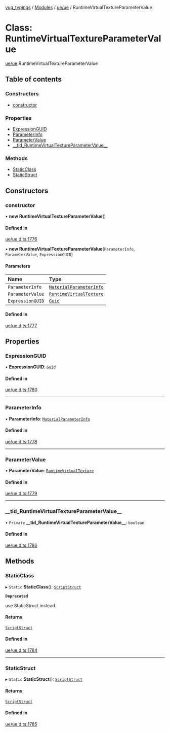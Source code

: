 [yug_typings](../README.md) / [Modules](../modules.md) / [ue/ue](../modules/ue_ue.md) / RuntimeVirtualTextureParameterValue

# Class: RuntimeVirtualTextureParameterValue

[ue/ue](../modules/ue_ue.md).RuntimeVirtualTextureParameterValue

## Table of contents

### Constructors

- [constructor](ue_ue.RuntimeVirtualTextureParameterValue.md#constructor)

### Properties

- [ExpressionGUID](ue_ue.RuntimeVirtualTextureParameterValue.md#expressionguid)
- [ParameterInfo](ue_ue.RuntimeVirtualTextureParameterValue.md#parameterinfo)
- [ParameterValue](ue_ue.RuntimeVirtualTextureParameterValue.md#parametervalue)
- [\_\_tid\_RuntimeVirtualTextureParameterValue\_\_](ue_ue.RuntimeVirtualTextureParameterValue.md#__tid_runtimevirtualtextureparametervalue__)

### Methods

- [StaticClass](ue_ue.RuntimeVirtualTextureParameterValue.md#staticclass)
- [StaticStruct](ue_ue.RuntimeVirtualTextureParameterValue.md#staticstruct)

## Constructors

### constructor

• **new RuntimeVirtualTextureParameterValue**()

#### Defined in

[ue/ue.d.ts:1776](https://github.com/YugMetaverse/yug_typings/blob/b7d9b19/ue/ue.d.ts#L1776)

• **new RuntimeVirtualTextureParameterValue**(`ParameterInfo`, `ParameterValue`, `ExpressionGUID`)

#### Parameters

| Name | Type |
| :------ | :------ |
| `ParameterInfo` | [`MaterialParameterInfo`](ue_ue.MaterialParameterInfo.md) |
| `ParameterValue` | [`RuntimeVirtualTexture`](ue_ue.RuntimeVirtualTexture.md) |
| `ExpressionGUID` | [`Guid`](ue_ue_s.Guid.md) |

#### Defined in

[ue/ue.d.ts:1777](https://github.com/YugMetaverse/yug_typings/blob/b7d9b19/ue/ue.d.ts#L1777)

## Properties

### ExpressionGUID

• **ExpressionGUID**: [`Guid`](ue_ue_s.Guid.md)

#### Defined in

[ue/ue.d.ts:1780](https://github.com/YugMetaverse/yug_typings/blob/b7d9b19/ue/ue.d.ts#L1780)

___

### ParameterInfo

• **ParameterInfo**: [`MaterialParameterInfo`](ue_ue.MaterialParameterInfo.md)

#### Defined in

[ue/ue.d.ts:1778](https://github.com/YugMetaverse/yug_typings/blob/b7d9b19/ue/ue.d.ts#L1778)

___

### ParameterValue

• **ParameterValue**: [`RuntimeVirtualTexture`](ue_ue.RuntimeVirtualTexture.md)

#### Defined in

[ue/ue.d.ts:1779](https://github.com/YugMetaverse/yug_typings/blob/b7d9b19/ue/ue.d.ts#L1779)

___

### \_\_tid\_RuntimeVirtualTextureParameterValue\_\_

• `Private` **\_\_tid\_RuntimeVirtualTextureParameterValue\_\_**: `boolean`

#### Defined in

[ue/ue.d.ts:1786](https://github.com/YugMetaverse/yug_typings/blob/b7d9b19/ue/ue.d.ts#L1786)

## Methods

### StaticClass

▸ `Static` **StaticClass**(): [`ScriptStruct`](ue_ue.ScriptStruct.md)

**`Deprecated`**

use StaticStruct instead.

#### Returns

[`ScriptStruct`](ue_ue.ScriptStruct.md)

#### Defined in

[ue/ue.d.ts:1784](https://github.com/YugMetaverse/yug_typings/blob/b7d9b19/ue/ue.d.ts#L1784)

___

### StaticStruct

▸ `Static` **StaticStruct**(): [`ScriptStruct`](ue_ue.ScriptStruct.md)

#### Returns

[`ScriptStruct`](ue_ue.ScriptStruct.md)

#### Defined in

[ue/ue.d.ts:1785](https://github.com/YugMetaverse/yug_typings/blob/b7d9b19/ue/ue.d.ts#L1785)
